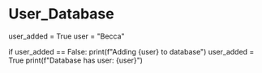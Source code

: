 # User_Database

user_added = True
user = "Becca"

if user_added == False:
  print(f"Adding {user} to database")
  user_added = True
print(f"Database has user: {user}")

